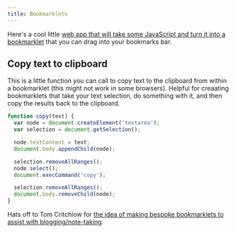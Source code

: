 ```yaml
---
title: Bookmarklets
---
```


Here's a cool little [web app that will take some JavaScript and turn it into a bookmarklet](http://bookmarklets.org/maker/) that you can drag into your bookmarks bar.

## Copy text to clipboard

This is a little function you can call to copy text to the clipboard from within a bookmarklet (this might not work in some browsers). Helpful for creaating bookmarklets that take your text selection, do something with it, and then copy the results back to the clipboard.

```js
function copy(text) {
  var node = document.createElement('textarea');
  var selection = document.getSelection();

  node.textContent = text;
  document.body.appendChild(node);

  selection.removeAllRanges();
  node.select();
  document.execCommand('copy');

  selection.removeAllRanges();
  document.body.removeChild(node);
}
```

Hats off to Tom Critchlow for [the idea of making bespoke bookmarklets to assist with blogging/note-taking](https://tomcritchlow.com/2019/06/19/bookmarklets-static-sites/).